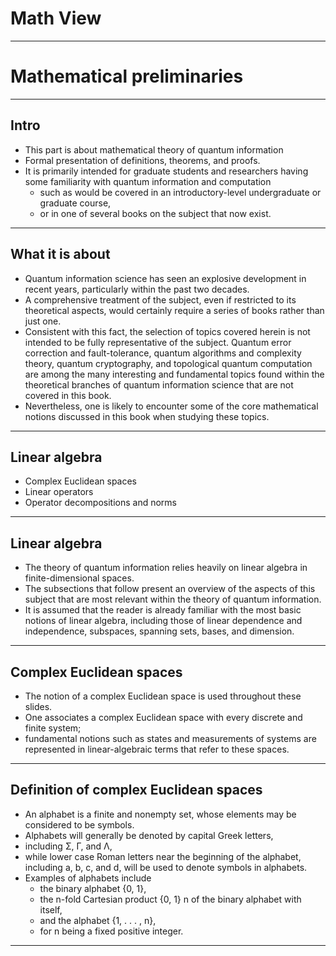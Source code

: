 # Math View

---

# Mathematical preliminaries

---

## Intro

* This part is about mathematical theory of quantum information
* Formal presentation of definitions, theorems, and proofs. 
* It is primarily intended for graduate students and researchers having some familiarity with quantum information and computation
  * such as would be covered in an introductory-level undergraduate or graduate course, 
  * or in one of several  books on the subject that now exist.

---

## What it is about
* Quantum information science has seen an explosive development in recent years, particularly within the past two decades. 
* A comprehensive treatment of the subject, even if restricted to its theoretical aspects, would certainly require a series of books rather than just one. 
* Consistent with this fact, the selection of topics covered herein is not intended to be fully representative of the subject. Quantum error correction and fault-tolerance, quantum  algorithms and complexity theory, quantum cryptography, and topological quantum computation are among the many interesting and fundamental  topics found within the theoretical branches of quantum information science  that are not covered in this book. 
* Nevertheless, one is likely to encounter some of the core mathematical notions discussed in this book when studying  these topics.

---

## Linear algebra

* Complex Euclidean spaces
* Linear operators
* Operator decompositions and norms

---

## Linear algebra
* The theory of quantum information relies heavily on linear algebra in finite-dimensional spaces. 
* The subsections that follow present an overview of the aspects of this subject that are most relevant within the theory of quantum information. 
* It is assumed that the reader is already familiar with the most basic notions of linear algebra, including those of linear dependence and independence, subspaces, spanning sets, bases, and dimension.

---

## Complex Euclidean spaces

* The notion of a complex Euclidean space is used throughout these slides. 
* One associates a complex Euclidean space with every discrete and finite system;
* fundamental notions such as states and measurements of systems are represented in linear-algebraic terms that refer to these spaces.

---

## Definition of complex Euclidean spaces

* An alphabet is a finite and nonempty set, whose elements may be considered to be symbols. 
* Alphabets will generally be denoted by capital Greek letters,
* including Σ, Γ, and Λ, 
* while lower case Roman letters near the beginning of the alphabet, including a, b, c, and d, will be used to denote symbols in alphabets. 
* Examples of alphabets include 
  * the binary alphabet {0, 1}, 
  * the n-fold Cartesian product {0, 1} n of the binary alphabet with itself, 
  * and the alphabet {1, . . . , n}, 
  * for n being a fixed positive integer.
    

---